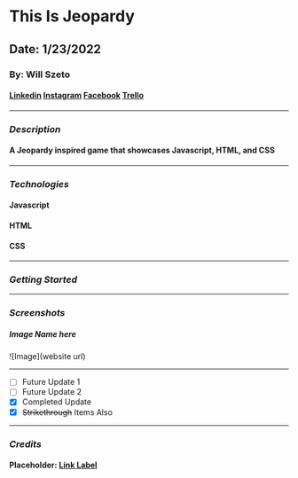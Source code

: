 # This Is Jeopardy

## Date: 1/23/2022

### **By: Will Szeto**

#### [Linkedin](https://www.linkedin.com/in/will-szeto-a449b021a/) [Instagram](https://www.instagram.com/wszeto) [Facebook](https://wwww.facebook.com/willszeto) [Trello](https://trello.com/b/Q7eGTvN4/jeopardy-project-1)
***

### ***Description*** 

#### A Jeopardy inspired game that showcases Javascript, HTML, and CSS
***

### ***Technologies***

#### Javascript
#### HTML
#### CSS
***

### ***Getting Started***

***

### ***Screenshots***

##### **Image Name here**
![Image](website url)
***

- [ ] Future Update 1
- [ ] Future Update 2
- [x] Completed Update
- [x] ~~Strikethrough~~ Items Also
***

### ***Credits***


#### Placeholder: [Link Label](https://someurl.com)
